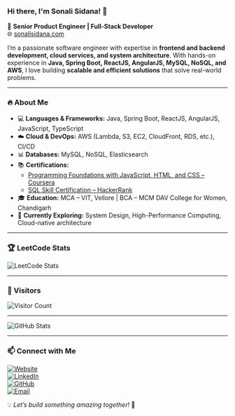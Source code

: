 ### Hi there, I'm Sonali Sidana! 👋

🚀 **Senior Product Engineer | Full-Stack Developer**  
🌐 [sonalisidana.com](https://sonalisidana.com)

I’m a passionate software engineer with expertise in **frontend and backend development, cloud services, and system architecture**. With hands-on experience in **Java, Spring Boot, ReactJS, AngularJS, MySQL, NoSQL, and AWS**, I love building **scalable and efficient solutions** that solve real-world problems.

---

### 🔥 About Me
- 💻 **Languages & Frameworks:** Java, Spring Boot, ReactJS, AngularJS, JavaScript, TypeScript  
- ☁️ **Cloud & DevOps:** AWS (Lambda, S3, EC2, CloudFront, RDS, etc.), CI/CD  
- 📊 **Databases:** MySQL, NoSQL, Elasticsearch  
- 📚 **Certifications:**  
  - [Programming Foundations with JavaScript, HTML, and CSS – Coursera](https://coursera.org/share/de082f4aed5c2aecc9bac87b9e474b28)  
  - [SQL Skill Certification – HackerRank](https://www.hackerrank.com/certificates/cefe7388b11a)  
- 🎓 **Education:** MCA – VIT, Vellore | BCA – MCM DAV College for Women, Chandigarh  
- 🌱 **Currently Exploring:** System Design, High-Performance Computing, Cloud-native architecture  

---

### 🏆 LeetCode Stats
![LeetCode Stats](https://leetcard.jacoblin.cool/sonali_sidana?theme=dark&font=Monospace)

---
### 👀 Visitors
![Visitor Count](https://profile-counter.glitch.me/sonalisidana13/count.svg)

---

![GitHub Stats](https://github-readme-stats.vercel.app/api/top-langs/?username=sonalisidana13&layout=compact)

---
### 📫 Connect with Me

[![Website](https://img.shields.io/badge/Website-sonalisidana.com-0A0A0A?style=flat&logo=Google-Chrome&logoColor=white)](https://sonalisidana.com)  
[![LinkedIn](https://img.shields.io/badge/-LinkedIn-blue?style=flat&logo=linkedin)](https://www.linkedin.com/in/sonali-sidana-1310/)  
[![GitHub](https://img.shields.io/badge/-GitHub-black?style=flat&logo=github)](https://github.com/sonalisidana13)  
[![Email](https://img.shields.io/badge/Email-me-red?style=flat&logo=gmail)](mailto:sonalisidana13@gmail.com)

💡 *Let’s build something amazing together!* 🚀
<!---
sonalisidana13/sonalisidana13 is a ✨ special ✨ repository because its `README.md` (this file) appears on your GitHub profile.
You can click the Preview link to take a look at your changes.
--->
